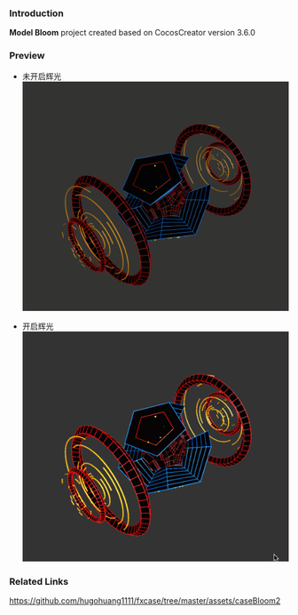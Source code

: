 ### Introduction
**Model Bloom** project created based on CocosCreator version 3.6.0

### Preview
- 未开启辉光    
![image](../../../gif/202210/2022101011.gif)

- 开启辉光    
![image](../../../gif/202210/2022101012.gif)

### Related Links
https://github.com/hugohuang1111/fxcase/tree/master/assets/caseBloom2